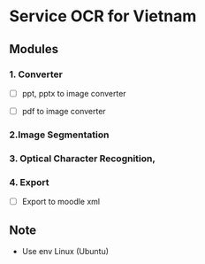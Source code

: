# Service OCR for Vietnam

## Modules

### 1. Converter
- [ ] ppt, pptx to image converter
- [ ] pdf to image converter


### 2.Image Segmentation 

### 3. Optical Character Recognition,

### 4. Export
- [ ] Export to moodle xml


## Note
- Use env Linux (Ubuntu)